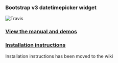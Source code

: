 ### Bootstrap v3 datetimepicker widget
![Travis](https://travis-ci.org/spthorn/ren-bootstrap-datetimepicker.svg?branch=master)

### [View the manual and demos](http://spthorn.github.io/ren-bootstrap-datetimepicker/)

### [Installation instructions](https://github.com/spthorn/ren-bootstrap-datetimepicker/wiki/Installation)
Installation instructions has been moved to the wiki
